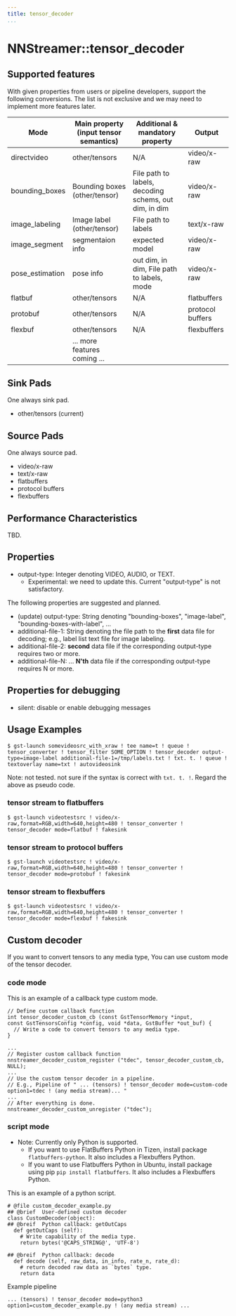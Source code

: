 ```yaml
---
title: tensor_decoder
...
```


# NNStreamer::tensor\_decoder

## Supported features

With given properties from users or pipeline developers, support the following conversions. The list is not exclusive and we may need to implement more features later.

| Mode | Main property (input tensor semantics) | Additional & mandatory property | Output |
| -| - | - | - |
| directvideo | other/tensors | N/A | video/x-raw |
| bounding_boxes | Bounding boxes (other/tensor) | File path to labels, decoding schems, out dim, in dim | video/x-raw |
| image_labeling | Image label (other/tensor) | File path to labels | text/x-raw |
| image_segment | segmentaion info | expected model | video/x-raw |
| pose_estimation | pose info | out dim, in dim,  File path to labels, mode | video/x-raw |
| flatbuf | other/tensors | N/A | flatbuffers |
| protobuf | other/tensors | N/A | protocol buffers |
| flexbuf | other/tensors | N/A | flexbuffers |
| | ... more features coming ... | | |


## Sink Pads

One always sink pad.

- other/tensors (current)

## Source Pads

One always source pad.

- video/x-raw
- text/x-raw
- flatbuffers
- protocol buffers
- flexbuffers

## Performance Characteristics

TBD.

## Properties

- output-type: Integer denoting VIDEO, AUDIO, or TEXT.
  - Experimental: we need to update this. Current "output-type" is not satisfactory.

The following properties are suggested and planned.
- (update) output-type: String denoting "bounding-boxes", "image-label", "bounding-boxes-with-label", ...
- additional-file-1: String denoting the file path to the **first** data file for decoding; e.g., label list text file for image labeling.
- additional-file-2: **second** data file if the corresponding output-type requires two or more.
- additional-file-N: ... **N'th** data file if the corresponding output-type requires N or more.


## Properties for debugging

- silent: disable or enable debugging messages

## Usage Examples

```
$ gst-launch somevideosrc_with_xraw ! tee name=t ! queue ! tensor_converter ! tensor_filter SOME_OPTION ! tensor_decoder output-type=image-label additional-file-1=/tmp/labels.txt ! txt. t. ! queue ! textoverlay name=txt ! autovideosink
```
Note: not tested. not sure if the syntax is correct with ```txt. t. !```. Regard the above as pseudo code.

### tensor stream to flatbuffers
```
$ gst-launch videotestsrc ! video/x-raw,format=RGB,width=640,height=480 ! tensor_converter ! tensor_decoder mode=flatbuf ! fakesink
```

### tensor stream to protocol buffers
```
$ gst-launch videotestsrc ! video/x-raw,format=RGB,width=640,height=480 ! tensor_converter ! tensor_decoder mode=protobuf ! fakesink
```

### tensor stream to flexbuffers
```
$ gst-launch videotestsrc ! video/x-raw,format=RGB,width=640,height=480 ! tensor_converter ! tensor_decoder mode=flexbuf ! fakesink
```

## Custom decoder
If you want to convert tensors to any media type, You can use custom mode of the tensor decoder.
### code mode
This is an example of a callback type custom mode.
```
// Define custom callback function
int tensor_decoder_custom_cb (const GstTensorMemory *input,
const GstTensorsConfig *config, void *data, GstBuffer *out_buf) {
  // Write a code to convert tensors to any media type.
}

...
// Register custom callback function
nnstreamer_decoder_custom_register ("tdec", tensor_decoder_custom_cb, NULL);
...
// Use the custom tensor decoder in a pipeline.
// E.g., Pipeline of " ... (tensors) ! tensor_decoder mode=custom-code option1=tdec ! (any media stream)... "
...
// After everything is done.
nnstreamer_decoder_custom_unregister ("tdec");
```

### script mode
* Note: Currently only Python is supported.
  - If you want to use FlatBuffers Python in Tizen, install package `flatbuffers-python`. It also includes a Flexbuffers Python.
  - If you want to use Flatbuffers Python in Ubuntu, install package using pip `pip install flatbuffers`. It also includes a Flexbuffers Python.

This is an example of a python script.
```
# @file custom_decoder_example.py
## @brief  User-defined custom decoder
class CustomDecoder(object):
## @breif  Python callback: getOutCaps
  def getOutCaps (self):
    # Write capability of the media type.
    return bytes('@CAPS_STRING@', 'UTF-8')

## @breif  Python callback: decode
  def decode (self, raw_data, in_info, rate_n, rate_d):
    # return decoded raw data as `bytes` type.
    return data

```
Example pipeline
```
... (tensors) ! tensor_decoder mode=python3 option1=custom_decoder_example.py ! (any media stream) ...
```
